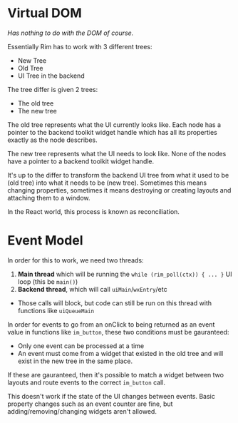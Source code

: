 # Virtual DOM
*Has nothing to do with the DOM of course.*

Essentially Rim has to work with 3 different trees:
- New Tree
- Old Tree
- UI Tree in the backend

The tree differ is given 2 trees:
- The old tree
- The new tree

The old tree represents what the UI currently looks like. Each node has a pointer to
the backend toolkit widget handle which has all its properties exactly as the node describes.

The new tree represents what the UI needs to look like. None of the nodes have a pointer to
a backend toolkit widget handle.

It's up to the differ to transform the backend UI tree from what it used to be (old tree)
into what it needs to be (new tree). Sometimes this means changing properties, sometimes it means destroying
or creating layouts and attaching them to a window.

In the React world, this process is known as reconciliation.

# Event Model

In order for this to work, we need two threads:
1. **Main thread** which will be running the `while (rim_poll(ctx)) { ... }` UI loop (this be `main()`)
2. **Backend thread**, which will call `uiMain`/`wxEntry`/etc
  - Those calls will block, but code can still be run on this thread with functions like `uiQueueMain`

In order for events to go from an onClick to being returned as an event value in functions like `im_button`, these two conditions must be gauranteed:

- Only one event can be processed at a time
- An event must come from a widget that existed in the old tree and will exist in the new tree in the same place.

If these are gauranteed, then it's possible to match a widget between two layouts and route events to the correct `im_button` call.

This doesn't work if the state of the UI changes between events. Basic property changes such as an event counter are fine, but adding/removing/changing widgets
aren't allowed.
